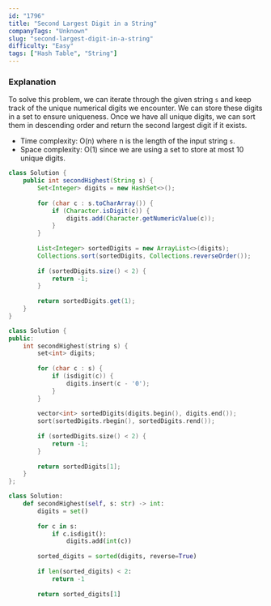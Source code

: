 ```yaml
---
id: "1796"
title: "Second Largest Digit in a String"
companyTags: "Unknown"
slug: "second-largest-digit-in-a-string"
difficulty: "Easy"
tags: ["Hash Table", "String"]
---
```


### Explanation
To solve this problem, we can iterate through the given string `s` and keep track of the unique numerical digits we encounter. We can store these digits in a set to ensure uniqueness. Once we have all unique digits, we can sort them in descending order and return the second largest digit if it exists.

- Time complexity: O(n) where n is the length of the input string `s`.
- Space complexity: O(1) since we are using a set to store at most 10 unique digits.
```java
class Solution {
    public int secondHighest(String s) {
        Set<Integer> digits = new HashSet<>();
        
        for (char c : s.toCharArray()) {
            if (Character.isDigit(c)) {
                digits.add(Character.getNumericValue(c));
            }
        }
        
        List<Integer> sortedDigits = new ArrayList<>(digits);
        Collections.sort(sortedDigits, Collections.reverseOrder());
        
        if (sortedDigits.size() < 2) {
            return -1;
        }
        
        return sortedDigits.get(1);
    }
}
```

```cpp
class Solution {
public:
    int secondHighest(string s) {
        set<int> digits;
        
        for (char c : s) {
            if (isdigit(c)) {
                digits.insert(c - '0');
            }
        }
        
        vector<int> sortedDigits(digits.begin(), digits.end());
        sort(sortedDigits.rbegin(), sortedDigits.rend());
        
        if (sortedDigits.size() < 2) {
            return -1;
        }
        
        return sortedDigits[1];
    }
};
```

```python
class Solution:
    def secondHighest(self, s: str) -> int:
        digits = set()
        
        for c in s:
            if c.isdigit():
                digits.add(int(c))
        
        sorted_digits = sorted(digits, reverse=True)
        
        if len(sorted_digits) < 2:
            return -1
        
        return sorted_digits[1]
```